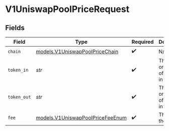 # V1UniswapPoolPriceRequest


## Fields

| Field                                                                      | Type                                                                       | Required                                                                   | Description                                                                | Example                                                                    |
| -------------------------------------------------------------------------- | -------------------------------------------------------------------------- | -------------------------------------------------------------------------- | -------------------------------------------------------------------------- | -------------------------------------------------------------------------- |
| `chain`                                                                    | [models.V1UniswapPoolPriceChain](../models/v1uniswappoolpricechain.md)     | :heavy_check_mark:                                                         | N/A                                                                        |                                                                            |
| `token_in`                                                                 | *str*                                                                      | :heavy_check_mark:                                                         | The symbol or address of a token in the pool                               | USDC                                                                       |
| `token_out`                                                                | *str*                                                                      | :heavy_check_mark:                                                         | The symbol or address of a token in the pool                               | USDC                                                                       |
| `fee`                                                                      | [models.V1UniswapPoolPriceFeeEnum](../models/v1uniswappoolpricefeeenum.md) | :heavy_check_mark:                                                         | The fee of the pool                                                        |                                                                            |